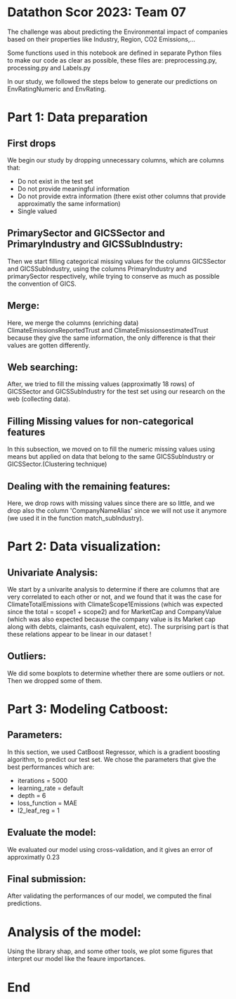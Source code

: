 # Datathon Scor 2023: Team 07


The challenge was about predicting the Environmental impact of companies based on their properties like Industry, Region, CO2 Emissions,...

Some functions used in this notebook are defined in separate Python files to make our code as clear as possible, these files are: preprocessing.py, processing.py and Labels.py

In our study, we followed the steps below to generate our predictions on EnvRatingNumeric and EnvRating.

# Part 1: Data preparation 

## First drops
We begin our study by dropping unnecessary columns, which are columns that:
- Do not exist in the test set
- Do not provide meaningful information
- Do not provide extra information (there exist other columns that provide approximatly the same information)
- Single valued

## PrimarySector and GICSSector and PrimaryIndustry and GICSSubIndustry:

Then we start filling categorical missing values for the columns GICSSector and GICSSubIndustry, using the columns PrimaryIndustry and primarySector respectively, while trying to conserve as much as possible the convention of GICS.

## Merge:

Here, we merge the columns (enriching data) ClimateEmissionsReportedTrust and ClimateEmissionsestimatedTrust because they give the same information, the only difference is that their values are gotten differently.

## Web searching:

After, we tried to fill the missing values (approximatly 18 rows) of GICSSector and GICSSubIndustry for the test set using our research on the web (collecting data).


## Filling Missing values for non-categorical features
In this subsection, we moved on to fill the numeric missing values using means but applied on data that belong to the same GICSSubIndustry or GICSSector.(Clustering technique)

## Dealing with the remaining features:
Here, we drop rows with missing values since there are so little, and we drop also the column 'CompanyNameAlias' since we will not use it anymore (we used it in the function match_subIndustry).

# Part 2: Data visualization:

## Univariate Analysis:
We start by a univarite analysis to determine if there are columns that are very correlated to each other or not, and we found that it was the case for ClimateTotalEmissions with ClimateScope1Emissions (which was expected since the total = scope1 + scope2) and for MarketCap and CompanyValue (which was also expected because the company value is its Market cap along with debts, claimants, cash equivalent, etc). The surprising part is that these relations appear to be linear in our dataset !

## Outliers:
We did some boxplots to determine whether there are some outliers or not. Then we dropped some of them.

# Part 3: Modeling Catboost:

## Parameters:

In this section, we used CatBoost Regressor, which is a gradient boosting algorithm, to predict our test set. We chose the parameters that give the best performances which are:
- iterations = 5000
- learning_rate = default
- depth = 6
- loss_function = MAE
- l2_leaf_reg = 1

## Evaluate the model:

We evaluated our model using cross-validation, and it gives an error of approximatly 0.23

## Final submission:
 After validating the performances of our model, we computed the final predictions.

 # Analysis of the model:

 Using the library shap, and some other tools, we plot some figures that interpret our model like the feaure importances.

 # End 